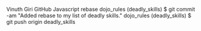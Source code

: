 Vinuth Giri
GitHub
Javascript
rebase
dojo_rules (deadly_skills) $ git commit -am "Added rebase to my list of deadly skills."
dojo_rules (deadly_skills) $ git push origin deadly_skills
